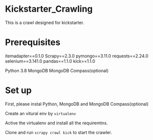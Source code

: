 # Kickstarter_Crawling
This is a crawl designed for kickstarter.

# Prerequisites

itemadapter==0.1.0
Scrapy==2.3.0
pymongo==3.11.0
requests==2.24.0
selenium==3.141.0
pandas==1.1.0
kick==1.1.0

Python 3.8
MongoDB
MongoDB Compass(optional)

# Set up
First, please instal  Python, MongoDB and MongoDB Compass(optional)

Create an vitural env by `virtualenv`

Active the virtualenv and install all the requiremtns.

Clone and run `scrapy crawl kick` to start the crawler.
